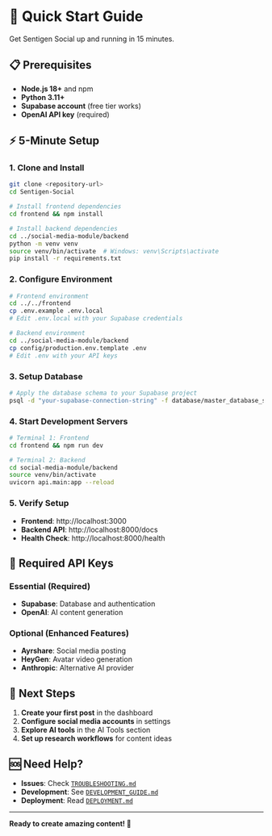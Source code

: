 # 🚀 Quick Start Guide

Get Sentigen Social up and running in 15 minutes.

## 📋 Prerequisites

- **Node.js 18+** and npm
- **Python 3.11+**
- **Supabase account** (free tier works)
- **OpenAI API key** (required)

## ⚡ 5-Minute Setup

### 1. Clone and Install
```bash
git clone <repository-url>
cd Sentigen-Social

# Install frontend dependencies
cd frontend && npm install

# Install backend dependencies
cd ../social-media-module/backend
python -m venv venv
source venv/bin/activate  # Windows: venv\Scripts\activate
pip install -r requirements.txt
```

### 2. Configure Environment
```bash
# Frontend environment
cd ../../frontend
cp .env.example .env.local
# Edit .env.local with your Supabase credentials

# Backend environment
cd ../social-media-module/backend
cp config/production.env.template .env
# Edit .env with your API keys
```

### 3. Setup Database
```bash
# Apply the database schema to your Supabase project
psql -d "your-supabase-connection-string" -f database/master_database_schema.sql
```

### 4. Start Development Servers
```bash
# Terminal 1: Frontend
cd frontend && npm run dev

# Terminal 2: Backend
cd social-media-module/backend
source venv/bin/activate
uvicorn api.main:app --reload
```

### 5. Verify Setup
- **Frontend**: http://localhost:3000
- **Backend API**: http://localhost:8000/docs
- **Health Check**: http://localhost:8000/health

## 🔑 Required API Keys

### Essential (Required)
- **Supabase**: Database and authentication
- **OpenAI**: AI content generation

### Optional (Enhanced Features)
- **Ayrshare**: Social media posting
- **HeyGen**: Avatar video generation
- **Anthropic**: Alternative AI provider

## 🎯 Next Steps

1. **Create your first post** in the dashboard
2. **Configure social media accounts** in settings
3. **Explore AI tools** in the AI Tools section
4. **Set up research workflows** for content ideas

## 🆘 Need Help?

- **Issues**: Check [`TROUBLESHOOTING.md`](./TROUBLESHOOTING.md)
- **Development**: See [`DEVELOPMENT_GUIDE.md`](./DEVELOPMENT_GUIDE.md)
- **Deployment**: Read [`DEPLOYMENT.md`](./DEPLOYMENT.md)

---

**Ready to create amazing content! 🎉**
